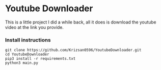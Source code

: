 # Youtube Downloader
 
 This is a little project I did a while back, all it does is download the youtube video at the link you provide.
### Install instructions
 ```
 git clone https://github.com/Krizsan0596/YoutubeDownloader.git
 cd YoutubeDownloader
 pip3 install -r requirements.txt
 python3 main.py
 ```